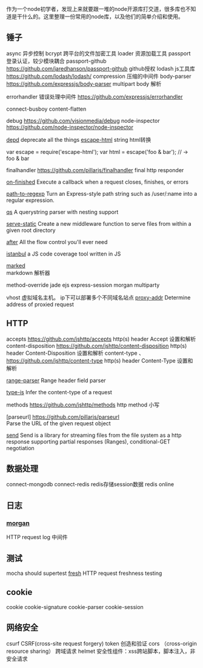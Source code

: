 


作为一个node初学者，发现上来就要跟一堆的node开源库打交道，很多库也不知道是干什么的。这里整理一份常用的node库，以及他们的简单介绍和使用。


## 锤子

async      异步控制
bcrypt     跨平台的文件加密工具
loader      资源加载工具
passport    登录认证，较少模块耦合
passport-github  https://github.com/jaredhanson/passport-github github授权
lodash    js工具库  https://github.com/lodash/lodash/
compression  压缩的中间件
body-parser   https://github.com/expressjs/body-parser multipart body 解析

errorhandler  错误处理中间件 https://github.com/expressjs/errorhandler


connect-busboy
content-flatten


debug  https://github.com/visionmedia/debug
node-inspector  https://github.com/node-inspector/node-inspector

[depd](https://github.com/dougwilson/nodejs-depd)  deprecate all the things
[escape-html](https://github.com/component/escape-html)  string html转换 

var escape = require('escape-html');
var html = escape('foo & bar');
// -> foo &amp; bar


finalhandler  https://github.com/pillarjs/finalhandler  final http responder



[on-finished](https://github.com/jshttp/on-finished)  Execute a callback when a request closes, finishes, or errors

[path-to-regexp](https://github.com/pillarjs/path-to-regexp)
Turn an Express-style path string such as /user/:name into a regular expression.



[qs](https://github.com/hapijs/qs)
A querystring parser with nesting support



[serve-static](https://github.com/expressjs/serve-static)
Create a new middleware function to serve files from within a given root directory




[after](https://github.com/Raynos/after)
All the flow control you'll ever need



[istanbul](https://github.com/gotwarlost/istanbul)
 a JS code coverage tool written in JS

[marked](https://github.com/chjj/marked)  
markdown 解析器

method-override
jade
ejs
express-session
morgan
multiparty

vhost   虚拟域名主机。 ip下可以部署多个不同域名站点
[proxy-addr](https://github.com/jshttp/proxy-addr) 
Determine address of proxied request


## HTTP

accepts  https://github.com/jshttp/accepts   http(s) header Accept 设置和解析
content-disposition  https://github.com/jshttp/content-disposition  http(s) header Content-Disposition 设置和解析
content-type  、https://github.com/jshttp/content-type http(s) header Content-Type 设置和解析

[range-parser](https://github.com/jshttp/range-parser) 
Range header field parser

[type-is](https://github.com/jshttp/type-is)
Infer the content-type of a request

methods   https://github.com/jshttp/methods   http method 小写

[parseurl] https://github.com/pillarjs/parseurl  
Parse the URL of the given request object

[send](https://github.com/pillarjs/send)
Send is a library for streaming files from the file system as a http response supporting partial responses (Ranges), conditional-GET negotiation


## 数据处理

connect-mongodb
connect-redis  redis存储session数据
redis
online


## 日志

### [morgan](https://github.com/expressjs/morgan)
HTTP request log 中间件



## 测试

mocha
should
supertest
[fresh](https://github.com/jshttp/fresh) HTTP request freshness testing

## cookie 

cookie
cookie-signature
cookie-parser 
cookie-session


## 网络安全

csurf    CSRF(cross-site request forgery)  token 创造和验证
cors   （cross-origin resource sharing） 跨域请求
helmet  安全性组件：xss跨站脚本，脚本注入，非安全请求



